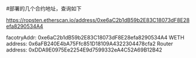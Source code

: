 #部署的几个合约地址，查询如下

https://ropsten.etherscan.io/address/0xe6aC2b1dB59b2E83C18073dF8E28efa8290534A4

facotryAddr:  0xe6aC2b1dB59b2E83C18073dF8E28efa8290534A4
WETH address:  0x6aFB240E4bA75Ffc851D18109A4322304478cfa2
Router address:  0xDDA9E0975Ee2254E9d7599332eA4C52A69B12B42

